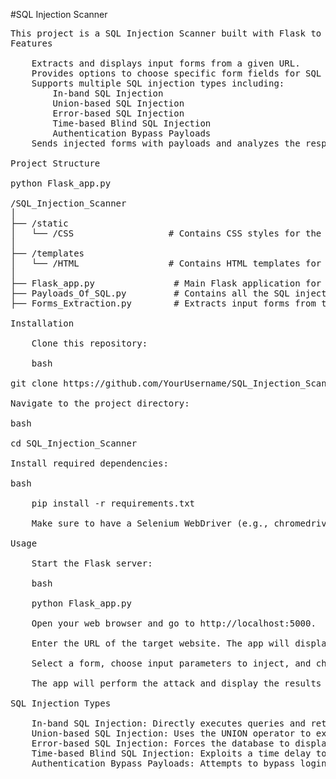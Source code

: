 #SQL Injection Scanner
<pre>
This project is a SQL Injection Scanner built with Flask to help detect vulnerabilities in web forms by simulating different types of SQL injection attacks. It extracts forms from a target website, allows users to select form fields, and tests them using various SQL injection payloads.
Features

    Extracts and displays input forms from a given URL.
    Provides options to choose specific form fields for SQL injection testing.
    Supports multiple SQL injection types including:
        In-band SQL Injection
        Union-based SQL Injection
        Error-based SQL Injection
        Time-based Blind SQL Injection
        Authentication Bypass Payloads
    Sends injected forms with payloads and analyzes the response for SQL injection vulnerabilities.

Project Structure

python Flask_app.py

/SQL_Injection_Scanner
│
├── /static
│   └── /CSS                  # Contains CSS styles for the front-end.
│
├── /templates
│   └── /HTML                 # Contains HTML templates for the Flask app.
│
├── Flask_app.py               # Main Flask application for running the scanner.
├── Payloads_Of_SQL.py         # Contains all the SQL injection payloads used in the scanner.
├── Forms_Extraction.py        # Extracts input forms from the target website using Selenium.

Installation

    Clone this repository:

    bash

git clone https://github.com/YourUsername/SQL_Injection_Scanner.git

Navigate to the project directory:

bash

cd SQL_Injection_Scanner

Install required dependencies:

bash

    pip install -r requirements.txt

    Make sure to have a Selenium WebDriver (e.g., chromedriver or geckodriver) installed and configured for extracting forms.

Usage

    Start the Flask server:

    bash

    python Flask_app.py

    Open your web browser and go to http://localhost:5000.

    Enter the URL of the target website. The app will display the forms found on the page.

    Select a form, choose input parameters to inject, and choose the type of SQL injection attack.

    The app will perform the attack and display the results of the scan.

SQL Injection Types

    In-band SQL Injection: Directly executes queries and retrieves data in the same communication channel.
    Union-based SQL Injection: Uses the UNION operator to extract information.
    Error-based SQL Injection: Forces the database to display errors that reveal vulnerabilities.
    Time-based Blind SQL Injection: Exploits a time delay to infer vulnerabilities when no visible output is returned.
    Authentication Bypass Payloads: Attempts to bypass login forms using SQL injection.
</pre>
